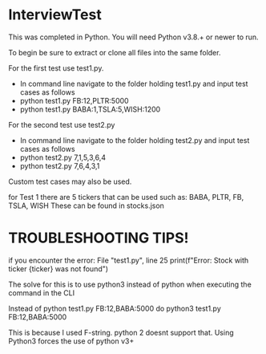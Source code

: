 # InterviewTest

This was completed in Python. You will need Python v3.8.+ or newer to run.

To begin be sure to extract or clone all files into the same folder.

For the first test use test1.py.
- In command line navigate to the folder holding test1.py and input test cases as follows 
- python test1.py FB:12,PLTR:5000 
- python test1.py BABA:1,TSLA:5,WISH:1200

For the second test use test2.py
- In command line navigate to the folder holding test2.py and input test cases as follows 
- python test2.py 7,1,5,3,6,4
- python test2.py 7,6,4,3,1

Custom test cases may also be used. 

for Test 1 there are 5 tickers that can be used such as:
  BABA, PLTR, FB, TSLA, WISH
  These can be found in stocks.json
  
# TROUBLESHOOTING TIPS!

if you encounter the error:
 File "test1.py", line 25
    print(f"Error: Stock with ticker {ticker} was not found")

The solve for this is to use python3 instead of python when executing the command in the CLI 
 
Instead of 
python test1.py FB:12,BABA:5000
do 
python3 test1.py FB:12,BABA:5000

This is because I used F-string. python 2 doesnt support that. Using Python3 forces the use of python v3+
